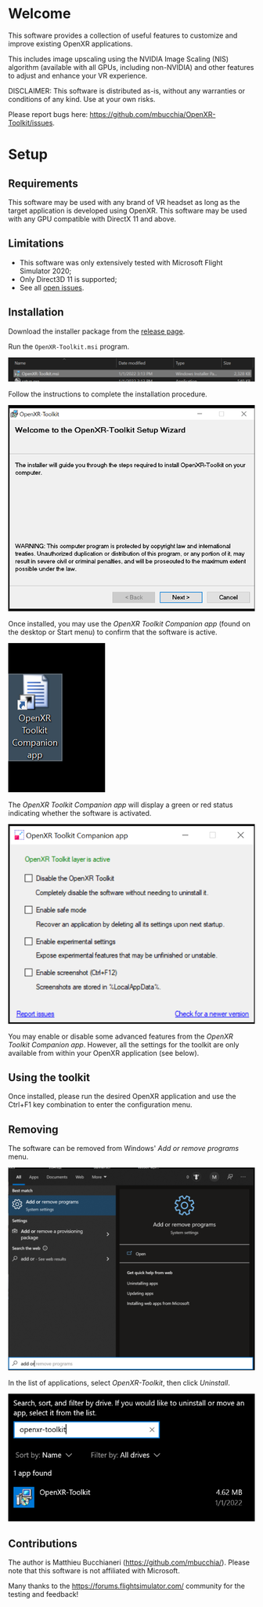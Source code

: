 # Welcome

This software provides a collection of useful features to customize and improve existing OpenXR applications.

This includes image upscaling using the NVIDIA Image Scaling (NIS) algorithm (available with all GPUs, including non-NVIDIA) and other features to adjust and enhance your VR experience.

DISCLAIMER: This software is distributed as-is, without any warranties or conditions of any kind. Use at your own risks.

Please report bugs here: https://github.com/mbucchia/OpenXR-Toolkit/issues.

# Setup

## Requirements

This software may be used with any brand of VR headset as long as the target application is developed using OpenXR. This software may be used with any GPU compatible with DirectX 11 and above.

## Limitations

+ This software was only extensively tested with Microsoft Flight Simulator 2020;
+ Only Direct3D 11 is supported;
+ See all [open issues](https://github.com/mbucchia/OpenXR-Toolkit/issues).

## Installation

Download the installer package from the [release page](https://github.com/mbucchia/OpenXR-Toolkit/releases).

Run the `OpenXR-Toolkit.msi` program.

![Installer file](site/installer-file.png)

Follow the instructions to complete the installation procedure.

![Setup wizard](site/installer.png)

Once installed, you may use the _OpenXR Toolkit Companion app_ (found on the desktop or Start menu) to confirm that the software is active.

![Companion app shortcut](site/companion-start.png)

The _OpenXR Toolkit Companion app_ will display a green or red status indicating whether the software is activated.

![Companion app](site/companion.png)

You may enable or disable some advanced features from the _OpenXR Toolkit Companion app_. However, all the settings for the toolkit are only available from within your OpenXR application (see below).

## Using the toolkit

Once installed, please run the desired OpenXR application and use the Ctrl+F1 key combination to enter the configuration menu.

## Removing

The software can be removed from Windows' _Add or remove programs_ menu.

![Add or remove programs](site/add-or-remove.png)

In the list of applications, select _OpenXR-Toolkit_, then click _Uninstall_.

![Uninstall](site/uninstall.png)

## Contributions

The author is Matthieu Bucchianeri (https://github.com/mbucchia/). Please note that this software is not affiliated with Microsoft.

Many thanks to the https://forums.flightsimulator.com/ community for the testing and feedback!
